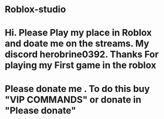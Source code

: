 # Roblox-studio
# Hi. Please Play my place in Roblox and doate me on the streams. My discord herobrine0392. Thanks For playing my First game in the roblox
# Please donate me . To do this buy "VIP COMMANDS" or donate in "Please donate"
